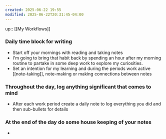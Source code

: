```yaml
---
created: 2025-06-22 19:55
modified: 2025-06-22T20:31:45-04:00
---
```

up:: [[My Workflows]]
### Daily time block for writing
- Start off your mornings with reading and taking notes
- I'm going to bring that habit back by spending an hour after my morning routine to partake in some deep work to explore my curiosities.
- Set an intention for my learning and during the periods work active [[note-taking]], note-making or making connections between notes

### Throughout the day, log anything significant that comes to mind
- After each work period create a daily note to log everything you did and then sub-bullets for details

### At the end of the day do some house keeping of your notes
- 